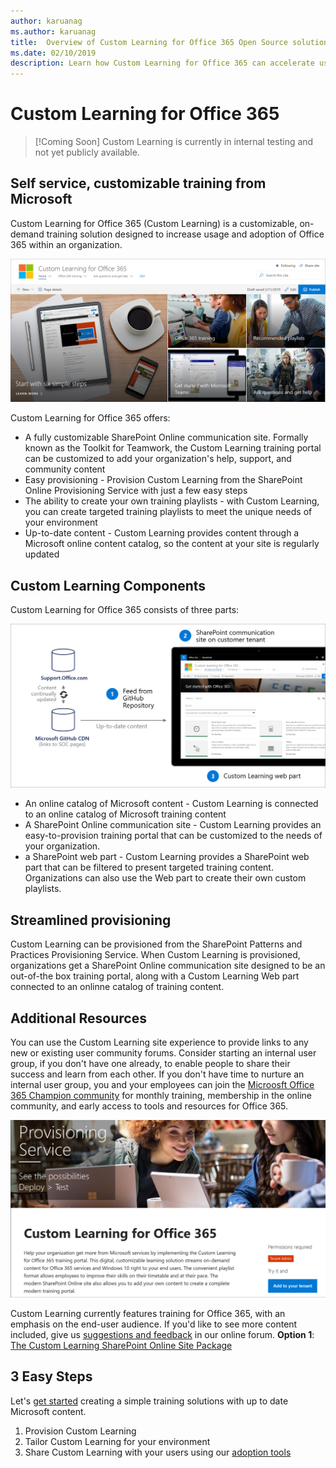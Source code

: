 ```yaml
---
author: karuanag
ms.author: karuanag
title:  Overview of Custom Learning for Office 365 Open Source solution
ms.date: 02/10/2019
description: Learn how Custom Learning for Office 365 can accelerate usage and adoption of Office 365 in your organization. Our solutions include a custom SharePoint Online web part and a modern SharePoint Online communications training site that is easily provisioned to your Office 365 tenant. 
---
```


# Custom Learning for Office 365

> [!Coming Soon]
> Custom Learning is currently in internal testing and not yet publicly available. 

## Self service, customizable training from Microsoft

Custom Learning for Office 365 (Custom Learning) is a customizable, on-demand training solution designed to increase usage and adoption of Office 365 within an organization. 

![cg-introducing.png](media/cg-introducing.png)

Custom Learning for Office 365 offers:
- A fully customizable SharePoint Online communication site. Formally known as the Toolkit for Teamwork, the Custom Learning training portal can be customized to add your organization's help, support, and community content
- Easy provisioning - Provision Custom Learning from the SharePoint Online Provisioning Service with just a few easy steps
- The ability to create your own training playlists - with Custom Learning, you can create targeted training playlists to meet the unique needs of your environment
- Up-to-date content - Custom Learning provides content through a Microsoft online content catalog, so the content at your site is regularly updated

## Custom Learning Components

Custom Learning for Office 365 consists of three parts: 

![cg-howitworks.png](media/cg-howitworks.png)

- An online catalog of Microsoft content - Custom Learning is connected to an online catalog of Microsoft training content
- A SharePoint Online communication site - Custom Learning provides an easy-to-provision training portal that can be customized to the needs of your organization.
- a SharePoint web part - Custom Learning provides a SharePoint web part that can be filtered to present targeted training content. Organizations can also use the Web part to create their own custom playlists.

## Streamlined provisioning 

Custom Learning can be provisioned from the SharePoint Patterns and Practices Provisioning Service. When Custom Learning is provisioned, organizations get a SharePoint Online communication site designed to be an out-of-the box training portal, along with a Custom Learning Web part connected to an onlinne catalog of training content. 

## Additional Resources
You can use the Custom Learning site experience to provide links to any new or existing user community forums. Consider starting an internal user group, if you don't have one already, to enable people to share their success and learn from each other.  If you don't have time to nurture an internal user group, you and your employees can join the [Microosft Office 365 Champion community](https://aka.ms/O365Champions) for monthly training, membership in the online community, and early access to tools and resources for Office 365.

![cg-howitworks.png](media/cg-provision.png)

Custom Learning currently features training for Office 365, with an emphasis on the end-user audience.  If you'd like to see more content included, give us [suggestions and feedback](feedback.md) in our online forum.  **Option 1**: [The Custom Learning SharePoint Online Site Package](installsitepackage.md)

## 3 Easy Steps

Let's [get started](prereqs.md) creating a simple training solutions with up to date Microsoft content.

1. Provision Custom Learning 
2. Tailor Custom Learning for your environment
3. Share Custom Learning with your users using our [adoption tools](driveadoption.md)
